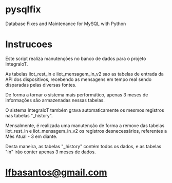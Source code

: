 # pysqlfix
Database Fixes and Maintenance for MySQL with Python

# Instrucoes
Este script realiza manutenções no banco de dados para o projeto IntegraIoT.

As tabelas iiot_rest_in e iiot_mensagem_in_v2 sao as tabelas de entrada da API dos dispositivos, recebendo as mensagens em tempo real sendo disparadas pelas diversas fontes.

De forma a tornar o sistema mais performático, apenas 3 meses de informações são armazenadas nessas tabelas.

O sistema IntegraIoT também grava automaticamente os mesmos registros nas tabelas "_history".

Mensalmente, é realizada uma manutenção de forma a remove das tabelas iiot_rest_in e iiot_mensagem_in_v2 os registros desnecessários, referentes a Mês Atual - 3 em diante.

Desta maneira, as tabelas "_history" contém todos os dados, e as tabelas "in" irão conter apenas 3 meses de dados.

# lfbasantos@gmail.com
